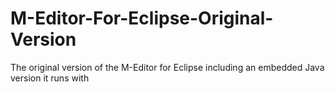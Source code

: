 # M-Editor-For-Eclipse-Original-Version
The original version of the M-Editor for Eclipse including an embedded Java version it runs with
